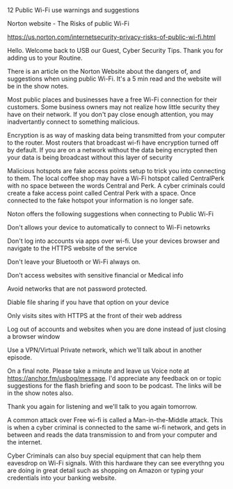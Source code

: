 12  Public Wi-Fi use warnings and suggestions

 Norton website - The Risks of public Wi-Fi

 https://us.norton.com/internetsecurity-privacy-risks-of-public-wi-fi.html

 Hello. Welcome back to USB our Guest, Cyber Security Tips. Thank you for adding us to your Routine.

 There is an article on the Norton Website about the dangers of, and suggestions when using public Wi-Fi. It's a 5 min read and the website will be in the show notes. 

 Most public places and businesses have a free Wi-Fi connection for their customers. Some business owners may not realize how little security they have on their network. If you don't pay close enough attention, you may inadvertantly connect to something malicious. 

 Encryption is as way of masking data being transmitted from your computer to the router. Most routers that broadcast wi-fi have encryption turned off by default. If you are on a network without the data being encrypted then your data is being broadcast without this layer of security

 Malicious hotspots are fake access points setup to trick you into connecting to them. The local coffee shop may have a Wi-Fi hotspot called CentralPerk with no space between the words Central and Perk. A cyber criminals could create a fake access point called Central Perk with a space. Once connected to the fake hotspot your information is no longer safe. 

 Noton offers the following suggestions when connecting to Public Wi-Fi

 Don't allows your device to automatically to connect to Wi-Fi netowrks

 Don't log into accounts via apps over wi-fi. Use your devices browser and navigate to the HTTPS website of the service

 Don't leave your Bluetooth or Wi-Fi always on. 

 Don't access websites with sensitive financial or Medical info

 Avoid networks that are not password protected.

 Diable file sharing if you have that option on your device

 Only visits sites with HTTPS at the front of their web address

 Log out of accounts and websites when you are done instead of just closing a browser window

 Use a VPN/Virtual Private network, which we'll talk about in another episode. 

 On a final note. Please take a minute and leave us Voice note at https://anchor.fm/usbog/message. I'd appreciate any feedback on or topic suggestions for the flash briefing and soon to be podcast. The links will be in the show notes also.

 Thank you again for listening and we'll talk to you again tomorrow.

 A common attack over Free wi-fi is called a Man-in-the-Middle attack. This is when a cyber criminal is connected to the same wi-fi network, and gets in between and reads the data transmission to and from your computer and the internet. 

 Cyber Criminals can also buy special equipment that can help them eavesdrop on Wi-Fi signals. With this hardware they can see everythng you are doing in great detail such as shopping on Amazon or typing your credentials into your banking website. 